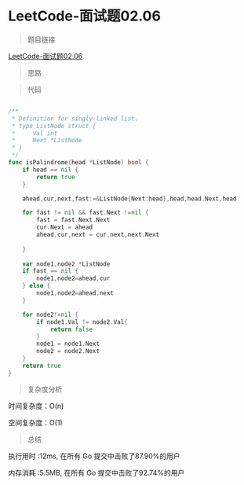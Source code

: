# LeetCode-面试题02.06

>题目链接

[LeetCode-面试题02.06](https://leetcode-cn.com/problems/palindrome-linked-list-lcci/)

> 思路


>代码

```go

/**
 * Definition for singly-linked list.
 * type ListNode struct {
 *     Val int
 *     Next *ListNode
 * }
 */
func isPalindrome(head *ListNode) bool {
    if head == nil {
        return true
    }

    ahead,cur,next,fast:=&ListNode{Next:head},head,head.Next,head

    for fast != nil && fast.Next !=nil {
        fast = fast.Next.Next
        cur.Next = ahead
        ahead,cur,next = cur,next,next.Next
        
    }
    
    var node1,node2 *ListNode
    if fast == nil {
        node1,node2=ahead,cur
    } else {
        node1,node2=ahead,next
    }

    for node2!=nil {
        if node1.Val != node2.Val{
            return false
        }
        node1 = node1.Next
        node2 = node2.Next
    }
    return true
}
```

>复杂度分析

时间复杂度：O(n)

空间复杂度：O(1)

>总结

执行用时 :12ms, 在所有 Go 提交中击败了87.90%的用户

内存消耗 :5.5MB, 在所有 Go 提交中击败了92.74%的用户
